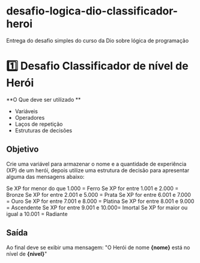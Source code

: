 ﻿# desafio-logica-dio-classificador-heroi
Entrega do desafio simples do curso da Dio 
sobre lógica de programação

# 1️⃣ Desafio Classificador de nível de Herói


**O Que deve ser utilizado
**

- Variáveis
- Operadores
- Laços de repetição
- Estruturas de decisões


## Objetivo

 Crie uma variável para armazenar o nome e a quantidade de experiência (XP) de um herói, 
depois utilize uma estrutura de decisão para apresentar alguma das mensagens abaixo:

Se XP for menor 
do que 1.000 = Ferro
Se XP for entre 1.001 e 2.000 = Bronze
Se XP for entre 2.001 e 5.000 = Prata
Se XP 
for entre 6.001 e 7.000 = Ouro
Se XP for entre 7.001 e 8.000 = Platina
Se XP for entre 8.001 e 9.000 = Ascendente
Se XP 
for entre 9.001 e 10.000= Imortal
Se XP for maior ou igual a 10.001 = Radiante


## Saída 

Ao final deve se exibir uma mensagem:
"O Herói de nome **{nome}** está no nível de **{nivel}**"
